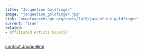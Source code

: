 ```yaml
---
title: "Jacqueline Goldfinger"
image: "jacqueline_goldfinger.jpg"
link: "newplayexchange.org/users/1419/jacqueline-goldfinger"
current: "true"
related:
- Affiliated Artists Council
---
```


<a href="mailto:jacquelinegoldfinger@yahoo.com." rel="nofollow">contact Jacqueline</a>
